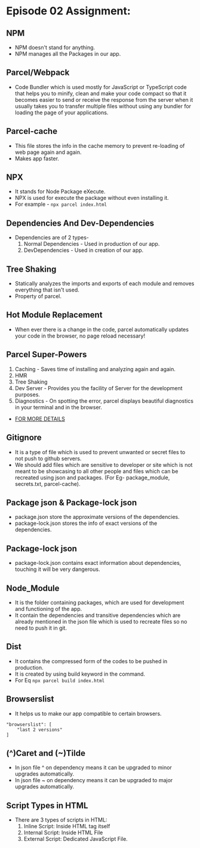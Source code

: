# Episode 02 Assignment:

## NPM

-   NPM doesn't stand for anything.
-   NPM manages all the Packages in our app.

## Parcel/Webpack

-   Code Bundler which is used mostly for JavaScript or TypeScript code that helps you to minify, clean and make your code compact so that it becomes easier to send or receive the response from the server when it usually takes you to transfer multiple files without using any bundler for loading the page of your applications.

## Parcel-cache

-   This file stores the info in the cache memory to prevent re-loading of web page again and again.
-   Makes app faster.

## NPX

-   It stands for Node Package eXecute.
-   NPX is used for execute the package without even installing it.
-   For example - `npx parcel index.html`

## Dependencies And Dev-Dependencies

-   Dependencies are of 2 types-
    1. Normal Dependencies - Used in production of our app.
    2. DevDependencies - Used in creation of our app.

## Tree Shaking

-   Statically analyzes the imports and exports of each module and removes everything that isn't used.
-   Property of parcel.

## Hot Module Replacement

-   When ever there is a change in the code, parcel automatically updates your code in the browser, no page reload necessary!

## Parcel Super-Powers

1. Caching - Saves time of installing and analyzing again and again.
2. HMR
3. Tree Shaking
4. Dev Server - Provides you the facility of Server for the development purposes.
5. Diagnostics - On spotting the error, parcel displays beautiful diagnostics in your terminal and in the browser.

-   [FOR MORE DETAILS](https://parceljs.org/)

## Gitignore

-   It is a type of file which is used to prevent unwanted or secret files to not push to github servers.
-   We should add files which are sensitive to developer or site which is not meant to be showcasing to all other people and files which can be recreated using json and packages. (For Eg- package_module, secrets.txt, parcel-cache).

## Package json & Package-lock json

-   package.json store the approximate versions of the dependencies.
-   package-lock.json stores the info of exact versions of the dependencies.

## Package-lock json

-   package-lock.json contains exact information about dependencies, touching it will be very dangerous.

## Node_Module

-   It is the folder containing packages, which are used for development and functioning of the app.
-   It contain the dependencies and transitive dependencies which are already mentioned in the json file which is used to recreate files so no need to push it in git.

## Dist

-   It contains the compressed form of the codes to be pushed in production.
-   It is created by using build keyword in the command.
-   For Eq `npx parcel build index.html`

## Browserslist

-   It helps us to make our app compatible to certain browsers.

```
"browserslist": [
    "last 2 versions"
]
```

## (^)Caret and (~)Tilde

-   In json file ^ on dependency means it can be upgraded to minor upgrades automatically.
-   In json file ~ on dependency means it can be upgraded to major upgrades automatically.

## Script Types in HTML

-   There are 3 types of scripts in HTML:
    1. Inline Script: Inside HTML tag itself
    2. Internal Script: Inside HTML File
    3. External Script: Dedicated JavaScript File.
